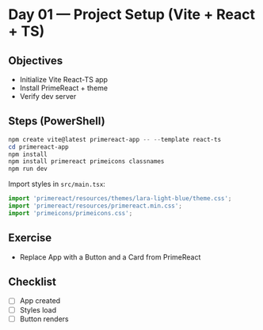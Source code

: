 # Day 01 — Project Setup (Vite + React + TS)

## Objectives
- Initialize Vite React-TS app
- Install PrimeReact + theme
- Verify dev server

## Steps (PowerShell)
```powershell
npm create vite@latest primereact-app -- --template react-ts
cd primereact-app
npm install
npm install primereact primeicons classnames
npm run dev
```

Import styles in `src/main.tsx`:
```ts
import 'primereact/resources/themes/lara-light-blue/theme.css';
import 'primereact/resources/primereact.min.css';
import 'primeicons/primeicons.css';
```

## Exercise
- Replace App with a Button and a Card from PrimeReact

## Checklist
- [ ] App created
- [ ] Styles load
- [ ] Button renders
